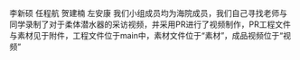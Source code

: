 李新硕 任程航 贺建楠 左安康
我们小组成员均为海院成员，我们自己寻找老师与同学录制了对于柔体潜水器的采访视频，并采用PR进行了视频制作，PR工程文件与素材见于附件，工程文件位于main中，素材文件位于“素材”，成品视频位于“视频”
